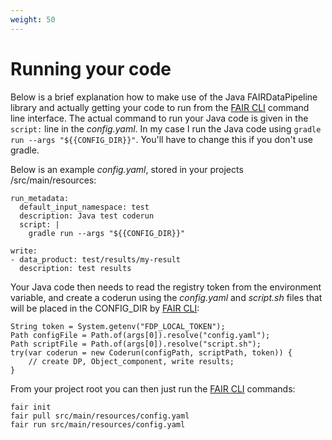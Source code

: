 ```yaml
---
weight: 50
---
```


# Running your code

Below is a brief explanation how to make use of the Java FAIRDataPipeline library and actually getting your code to run from the [FAIR CLI][faircli] command line interface. The actual command to run your Java code is given in the `script:` line in the *config.yaml*. In my case I run the Java code using `gradle run --args "${{CONFIG_DIR}}"`. You'll have to change this if you don't use gradle.

Below is an example *config.yaml*, stored in your projects /src/main/resources:

```
run_metadata:
  default_input_namespace: test
  description: Java test coderun
  script: |
    gradle run --args "${{CONFIG_DIR}}"

write:
- data_product: test/results/my-result
  description: test results
```

Your Java code then needs to read the registry token from the environment variable, and create a coderun using the *config.yaml* and *script.sh* files that will be placed in the CONFIG_DIR by [FAIR CLI][faircli]:

```
String token = System.getenv("FDP_LOCAL_TOKEN");
Path configFile = Path.of(args[0]).resolve("config.yaml");
Path scriptFile = Path.of(args[0]).resolve("script.sh");
try(var coderun = new Coderun(configPath, scriptPath, token)) {
	// create DP, Object_component, write results;
}
```

From your project root you can then just run the [FAIR CLI][faircli] commands: 

```
fair init
fair pull src/main/resources/config.yaml
fair run src/main/resources/config.yaml
```




[faircli]: /docs/interface/fair_cli_dev/
